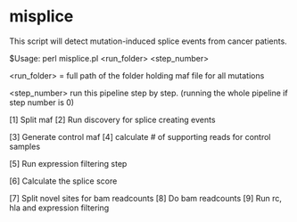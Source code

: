 # misplice #

This script will detect mutation-induced splice events from cancer patients.

$Usage: perl misplice.pl <run_folder> <step_number>

<run_folder> = full path of the folder holding maf file for all mutations

<step_number> run this pipeline step by step. (running the whole pipeline if step number is 0)

[1] Split maf
[2] Run discovery for splice creating events

[3] Generate control maf
[4] calculate # of supporting reads for control samples

[5] Run expression filtering step
        
[6] Calculate the splice score 

[7] Split novel sites for bam readcounts 
[8] Do bam readcounts
[9] Run rc, hla and expression filtering 
